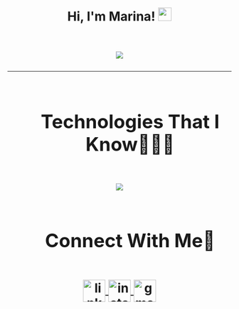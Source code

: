 <h1 align="center">
Hi, I'm Marina!
	<a href="https://github.com/Marina6691" target="_self">
		<img src="https://media.giphy.com/media/hvRJCLFzcasrR4ia7z/giphy.gif" width="30">
	</a>
<br/>
<br/>
  
<p align="center">
	<a href="https://github.com/Bouaskaoun">
		<img src="https://readme-typing-svg.herokuapp.com?lines=Hi+%2C+welcome+to+my+Github+page;Full+Stack+Web+Developer;Always%20learning%20new%20things&center=true&width=380&height=45">
	</a>
</p>

<hr>


<div id="user-content-toc">
  <ul align="center">
    <summary><h2 style="display: inline-block">Technologies That I Know👨🏻‍💻</h2></summary>
  </ul>
</div>
<!--tech stack icons-->
<p align="center">
  <a href="https://skillicons.dev">
    <img src="https://skillicons.dev/icons?i=git,bootstrap,css,sass,discord,express,figma,github,html,js,mysql,nodejs,postman,react,vite,vscode,wordpress&perline=14" />
  </a>
</p>


<!-- Connect with me -->
<!--h2 without bottom border-->
<div id="user-content-toc">
  <ul align="center">
    <summary><h2 style="display: inline-block">Connect With Me🤝</h2></summary>
  </ul>
</div>

<!--icons and links-->

<p align="center">
  <a href="https://www.linkedin.com/in/marina-colomina-dom%C3%ADnguez-4b5647189/" target="blank">
    <img align="center" src="https://user-images.githubusercontent.com/88904952/234979284-68c11d7f-1acc-4f0c-ac78-044e1037d7b0.png" alt="linkedin" height="50" width="50" />
  </a>
  <a href="https://www.instagram.com/marinadomc/" target="blank">
    <img align="center" src="https://user-images.githubusercontent.com/88904952/234981169-2dd1e58f-4b7e-468c-8213-034ba62156c3.png" alt="instagram" height="50" width="50" />
  </a>

  <a href="mailto:marina.91cd@gmail.com" target="_blank">
  <img align="center" src="https://ssl.gstatic.com/ui/v1/icons/mail/rfr/gmail.ico" alt="gmail" height="50" width="50" />
</a>

</p>



